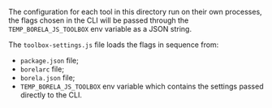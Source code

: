 The configuration for each tool in this directory run on their own processes,
the flags chosen in the CLI will be passed through the `TEMP_BORELA_JS_TOOLBOX`
env variable as a JSON string.

The `toolbox-settings.js` file loads the flags in sequence from:

* `package.json` file;
* `borelarc` file;
* `borela.json` file;
* `TEMP_BORELA_JS_TOOLBOX` env variable which contains the settings passed
  directly to the CLI.
